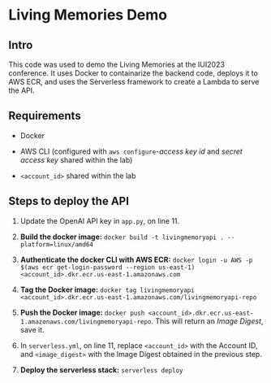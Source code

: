 # Living Memories Demo

## Intro

This code was used to demo the Living Memories at the IUI2023 conference. It uses Docker to containarize the backend code, deploys it to AWS ECR, and uses the Serverless framework to create a Lambda to serve the API.

## Requirements

- Docker

- AWS CLI (configured with `aws configure`-_access key id_ and _secret access key_ shared within the lab)

- `<account_id>` shared within the lab

## Steps to deploy the API

1. Update the OpenAI API key in `app.py`, on line 11.

1. **Build the docker image:** `docker build -t livingmemoryapi . --platform=linux/amd64`

1. **Authenticate the docker CLI with AWS ECR:** `docker login -u AWS -p $(aws ecr get-login-password --region us-east-1) <account_id>.dkr.ecr.us-east-1.amazonaws.com`

1. **Tag the Docker image:** `docker tag livingmemoryapi <account_id>.dkr.ecr.us-east-1.amazonaws.com/livingmemoryapi-repo`

1. **Push the Docker image:** `docker push <account_id>.dkr.ecr.us-east-1.amazonaws.com/livingmemoryapi-repo`. This will return an _Image Digest_, save it.

1. In `serverless.yml`, on line 11, replace `<account_id>` with the Account ID, and `<image_digest>` with the Image Digest obtained in the previous step.

1. **Deploy the serverless stack:** `serverless deploy`